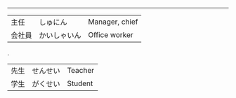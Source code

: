 
---

| | | |
| --- | --- | --- |
| 主任 | しゅにん | Manager, chief |
| 会社員 | かいしゃいん | Office worker |

.

| | | |
| --- | --- | --- |
| 先生 | せんせい | Teacher |
| 学生 | がくせい | Student |

